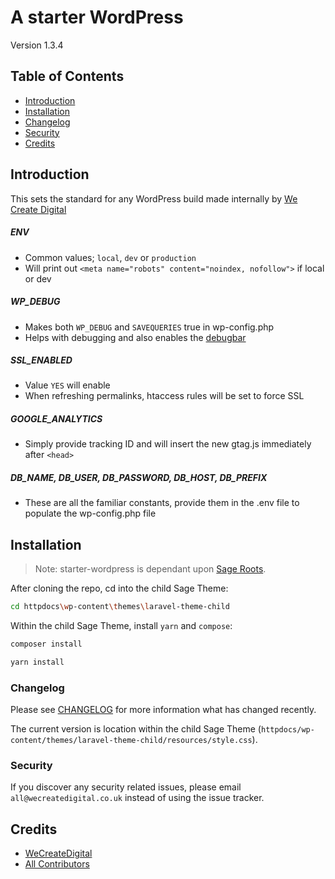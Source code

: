 # A starter WordPress

Version 1.3.4



## Table of Contents

* [Introduction](#introduction)
* [Installation](#installation)
* [Changelog](#changelog)
* [Security](#security)
* [Credits](#credits)



## Introduction

This sets the standard for any WordPress build made internally by [We Create Digital](https://wecreatedigital.co.uk)

##### ENV
- Common values; `local`, `dev` or `production`
- Will print out `<meta name="robots" content="noindex, nofollow">` if local or dev

##### WP_DEBUG
- Makes both `WP_DEBUG` and `SAVEQUERIES` true in wp-config.php
- Helps with debugging and also enables the [debugbar](https://en-gb.wordpress.org/plugins/debug-bar/)

##### SSL_ENABLED
- Value `YES` will enable
- When refreshing permalinks, htaccess rules will be set to force SSL

##### GOOGLE_ANALYTICS
- Simply provide tracking ID and will insert the new gtag.js immediately after `<head>`

##### DB_NAME, DB_USER, DB_PASSWORD, DB_HOST, DB_PREFIX
- These are all the familiar constants, provide them in the .env file to populate the wp-config.php file



## Installation

> Note: starter-wordpress is dependant upon [Sage Roots](https://roots.io/sage/).

After cloning the repo, cd into the child Sage Theme:

```bash
cd httpdocs\wp-content\themes\laravel-theme-child
```

Within the child Sage Theme, install `yarn` and `compose`:

```bash
composer install

yarn install
```



### Changelog

Please see [CHANGELOG](CHANGELOG.md) for more information what has changed recently.

The current version is location within the child Sage Theme (`httpdocs/wp-content/themes/laravel-theme-child/resources/style.css`).



### Security

If you discover any security related issues, please email `all@wecreatedigital.co.uk` instead of using the issue tracker.



## Credits

- [WeCreateDigital](https://wecreate.digital/)
- [All Contributors](../../contributors)
